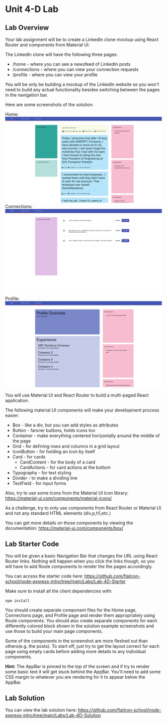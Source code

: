 # Unit 4-D Lab

## Lab Overview

Your lab assignment will be to create a LinkedIn clone mockup using React Router and components from Material UI. 

The LinkedIn clone will have the following three pages:
* /home - where you can see a newsfeed of LinkedIn posts
* /connections - where you can view your connection requests
* /profile - where you can view your profile

You will be only be building a mockup of the LinkedIn website so you won't need to build any actual functionality besides switching between the pages in the navigation bar.

Here are some screenshots of the solution:

Home:
![linkedin-home](./images/linkedin-home.png)
Connections:
![linkedin-connections](./images/linkedin-connections.png)
Profile:
![linkedin-profile](./images/linkedin-profile.png)

You will use Material UI and React Router to build a multi-paged React application.

The following material UI components will make your development process easier:
* Box - like a div, but you can add styles as attributes
* Button - fancier buttons, holds icons too
* Container - make everything centered horizontally around the middle of the page
* Grid - for defining rows and columns in a grid layout
* IconButton - for holding an icon by itself
* Card - for cards
  * CardContent - for the body of a card
  * CardActions - for card actions at the bottom
* Typography - for text styling
* Divider - to make a dividing line
* TextField - for input forms

Also, try to use some Icons from the Material UI Icon library:
https://material-ui.com/components/material-icons/


As a challenge, try to only use components from React Router or Material UI and not any standard HTML elements (div,p,h1,etc.)


You can get more details on those components by viewing the documentation:
https://material-ui.com/components/box/


## Lab Starter Code

You will be given a basic Navigation Bar that changes the URL using React Router links. Nothing will happen when you click the links though, so you will have to add Route components to render the the pages accordingly.

You can access the starter code here:
https://github.com/flatiron-school/node-express-intro/tree/main/Labs/Lab-4D-Starter

Make sure to install all the client dependencies with:
```
npm install
```

You should create separate component files for the Home page, Connections page, and Profile page and render them appropriately using Route components. You should also create separate components for each differently colored block shown in the solution example screenshots and use those to build your main page components.

Some of the components in the screenshot are more fleshed out than others(e.g. the posts). To start off, just try to get the layout correct for each page using empty cards before adding more details to any individual components.

**Hint:** The AppBar is pinned to the top of the screen and if try to render some basic text it will get stuck behind the AppBar. You'll need to add some CSS margin to whatever you are rendering for it to appear below the AppBar.

## Lab Solution
You can view the lab solution here:
https://github.com/flatiron-school/node-express-intro/tree/main/Labs/Lab-4D-Solution